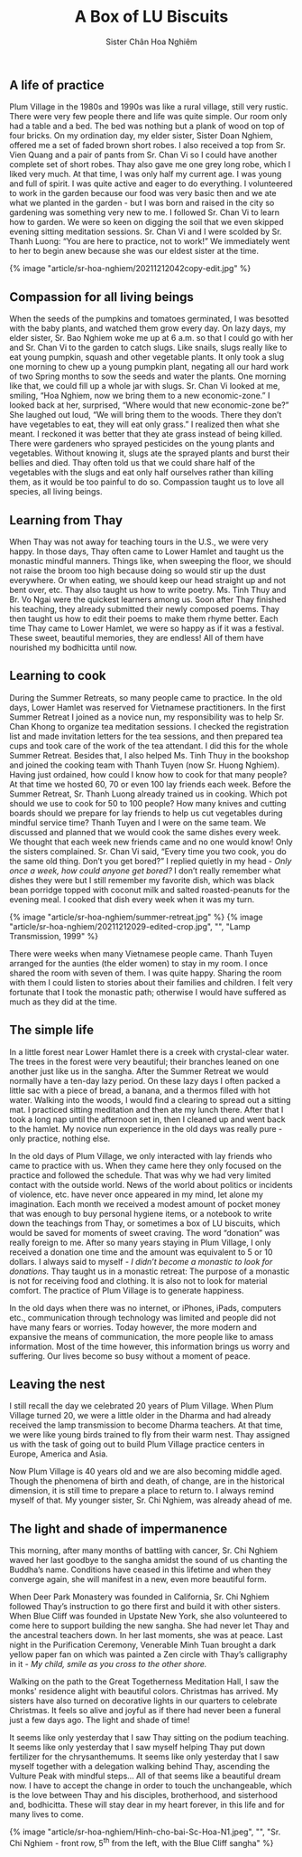 ﻿---
title: A Box of LU Biscuits
author: Sister Chân Hoa Nghiêm
---

## A life of practice

Plum Village in the 1980s and 1990s was like a rural village, still very rustic. There were very few people there and life was quite simple. Our room only had a table and a bed. The bed was nothing but a plank of wood on top of four bricks. On my ordination day, my elder sister, Sister Doan Nghiem, offered me a set of faded brown short robes. I also received a top from Sr. Vien Quang and a pair of pants from Sr. Chan Vi so I could have another complete set of short robes. Thay also gave me one grey long robe, which I liked very much. At that time, I was only half my current age. I was young and full of spirit. I was quite active and eager to do everything. I volunteered to work in the garden because our food was very basic then and we ate what we planted in the garden - but I was born and raised in the city so gardening was something very new to me. I followed Sr. Chan Vi to learn how to garden. We were so keen on digging the soil that we even skipped evening sitting meditation sessions. Sr. Chan Vi and I were scolded by Sr. Thanh Luong: “You are here to practice, not to work!” We immediately went to her to begin anew because she was our eldest sister at the time.

{% image "article/sr-hoa-nghiem/20211212042copy-edit.jpg" %}

## Compassion for all living beings 

When the seeds of the pumpkins and tomatoes germinated, I was besotted with the baby plants, and watched them grow every day. On lazy days, my elder sister, Sr. Bao Nghiem woke me up at 6 a.m. so that I could go with her and Sr. Chan Vi to the garden to catch slugs. Like snails, slugs really like to eat young pumpkin, squash and other vegetable plants. It only took a slug one morning to chew up a young pumpkin plant, negating all our hard work of two Spring months to sow the seeds and water the plants. One morning like that, we could fill up a whole jar with slugs. Sr. Chan Vi looked at me, smiling, “Hoa Nghiem, now we bring them to a new economic-zone.” I looked back at her, surprised, “Where would that new economic-zone be?” She laughed out loud, “We will bring them to the woods. There they don’t have vegetables to eat, they will eat only grass.” I realized then what she meant. I reckoned it was better that they ate grass instead of being killed. There were gardeners who sprayed pesticides on the young plants and vegetables. Without knowing it, slugs ate the sprayed plants and burst their bellies and died. Thay often told us that we could share half of the vegetables with the slugs and eat only half ourselves rather than killing them, as it would be too painful to do so. Compassion taught us to love all species, all living beings.

## Learning from Thay 

When Thay was not away for teaching tours in the U.S., we were very happy. In those days, Thay often came to Lower Hamlet and taught us the monastic mindful manners. Things like, when sweeping the floor, we should not raise the broom too high because doing so would stir up the dust everywhere. Or when eating, we should keep our head straight up and not bent over, etc. Thay also taught us how to write poetry. Ms. Tinh Thuy and Br. Vo Ngai were the quickest learners among us. Soon after Thay finished his teaching, they already submitted their newly composed poems. Thay then taught us how to edit their poems to make them rhyme better. Each time Thay came to Lower Hamlet, we were so happy as if it was a festival. These sweet, beautiful memories, they are endless! All of them have nourished my bodhicitta until now. 

## Learning to cook

During the Summer Retreats, so many people came to practice. In the old days, Lower Hamlet was reserved for Vietnamese practitioners. In the first Summer Retreat I joined as a novice nun, my responsibility was to help Sr. Chan Khong to organize tea meditation sessions. I checked the registration list and made invitation letters for the tea sessions, and then prepared tea cups and took care of the work of the tea attendant. I did this for the whole Summer Retreat. Besides that, I also helped Ms. Tinh Thuy in the bookshop and joined the cooking team with Thanh Tuyen (now Sr. Huong Nghiem). Having just ordained, how could I know how to cook for that many people? At that time we hosted 60, 70 or even 100 lay friends each week. Before the Summer Retreat, Sr. Thanh Luong already trained us in cooking. Which pot should we use to cook for 50 to 100 people? How many knives and cutting boards should we prepare for lay friends to help us cut vegetables during mindful service time? Thanh Tuyen and I were on the same team. We discussed and planned that we would cook the same dishes every week. We thought that each week new friends came and no one would know! Only the sisters complained. Sr. Chan Vi said, “Every time you two cook, you do the same old thing. Don’t you get bored?” I replied quietly in my head - *Only once a week, how could anyone get bored?* I don’t really remember what dishes they were but I still remember my favorite dish, which was black bean porridge topped with coconut milk and salted roasted-peanuts for the evening meal. I cooked that dish every week when it was my turn.

<!-- https://pagedjs.org/posts/avoid-whitespaces/ -->
<div class="horizontal-img-column">
{% image "article/sr-hoa-nghiem/summer-retreat.jpg" %}
{% image "article/sr-hoa-nghiem/20211212029-edited-crop.jpg", "", "Lamp Transmission, 1999" %}
</div>

There were weeks when many Vietnamese people came. Thanh Tuyen arranged for the aunties (the elder women) to stay in my room. I once shared the room with seven of them. I was quite happy. Sharing the room with them I could listen to stories about their families and children. I felt very fortunate that I took the monastic path; otherwise I would have suffered as much as they did at the time.

## The simple life

In a little forest near Lower Hamlet there is a creek with crystal-clear water. The trees in the forest were very beautiful; their branches leaned on one another just like us in the sangha. After the Summer Retreat we would normally have a ten-day lazy period. On these lazy days I often packed a little sac with a piece of bread, a banana, and a thermos filled with hot water. Walking into the woods, I would find a clearing to spread out a sitting mat. I practiced sitting meditation and then ate my lunch there. After that I took a long nap until the afternoon set in, then I cleaned up and went back to the hamlet. My novice nun experience in the old days was really pure - only practice, nothing else.

In the old days of Plum Village, we only interacted with lay friends who came to practice with us. When they came here they only focused on the practice and followed the schedule. That was why we had very limited contact with the outside world. News of the world about politics or incidents of violence, etc. have never once appeared in my mind, let alone my imagination. Each month we received a modest amount of pocket money that was enough to buy personal hygiene items, or a notebook to write down the teachings from Thay, or sometimes a box of LU biscuits, which would be saved for moments of sweet craving. The word “donation” was really foreign to me. After so many years staying in Plum Village, I only received a donation one time and the amount was equivalent to 5 or 10 dollars. I always said to myself - *I didn’t become a monastic to look for donations.* Thay taught us in a monastic retreat: The purpose of a monastic is not for receiving food and clothing. It is also not to look for material comfort. The practice of Plum Village is to generate happiness.

In the old days when there was no internet, or iPhones, iPads, computers etc., communication through technology was limited and people did not have many fears or worries. Today however, the more modern and expansive the means of communication, the more people like to amass information. Most of the time however, this information brings us worry and suffering. Our lives become so busy without a moment of peace.

## Leaving the nest 

I still recall the day we celebrated 20 years of Plum Village. When Plum Village turned 20, we were a little older in the Dharma and had already received the lamp transmission to become Dharma teachers. At that time, we were like young birds trained to fly from their warm nest. Thay assigned us with the task of going out to build Plum Village practice centers in Europe, America and Asia. 

Now Plum Village is 40 years old and we are also becoming middle aged. Though the phenomena of birth and death, of change, are in the historical dimension, it is still time to prepare a place to return to. I always remind myself of that. My younger sister, Sr. Chi Nghiem, was already ahead of me.

## The light and shade of impermanence 

This morning, after many months of battling with cancer, Sr. Chi Nghiem waved her last goodbye to the sangha amidst the sound of us chanting the Buddha’s name. Conditions have ceased in this lifetime and when they converge again, she will manifest in a new, even more beautiful form. 

When Deer Park Monastery was founded in California, Sr. Chi Nghiem followed Thay’s instruction to go there first and build it with other sisters. When Blue Cliff was founded in Upstate New York, she also volunteered to come here to support building the new sangha. She had never let Thay and the ancestral teachers down. In her last moments, she was at peace. Last night in the Purification Ceremony, Venerable Minh Tuan brought a dark yellow paper fan on which was painted a Zen circle with Thay’s calligraphy in it - *My child, smile as you cross to the other shore.*

Walking on the path to the Great Togetherness Meditation Hall, I saw the monks' residence alight with beautiful colors. Christmas has arrived. My sisters have also turned on decorative lights in our quarters to celebrate Christmas. It feels so alive and joyful as if there had never been a funeral just a few days ago. The light and shade of time!

It seems like only yesterday that I saw Thay sitting on the podium teaching. It seems like only yesterday that I saw myself helping Thay put down fertilizer for the chrysanthemums. It seems like only yesterday that I saw myself together with a delegation walking behind Thay, ascending the Vulture Peak with mindful steps… All of that seems like a beautiful dream now. I have to accept the change in order to touch the unchangeable, which is the love between Thay and his disciples, brotherhood, and sisterhood and, bodhicitta. These will stay dear in my heart forever, in this life and for many lives to come.

<div class="article-end"></div>

{% image "article/sr-hoa-nghiem/Hinh-cho-bai-Sc-Hoa-N1.jpeg", "", "Sr. Chi Nghiem - front row, 5<sup>th</sup> from the left, with the Blue Cliff sangha" %}
